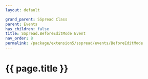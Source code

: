 ```yaml
---
layout: default

grand_parent: SSpread Class
parent: Events
has_children: false
title: SSpread.BeforeEditMode Event
nav_order: 8
permalink: /package/extension5/sspread/events/BeforeEditMode
---
```

# {{ page.title }}
